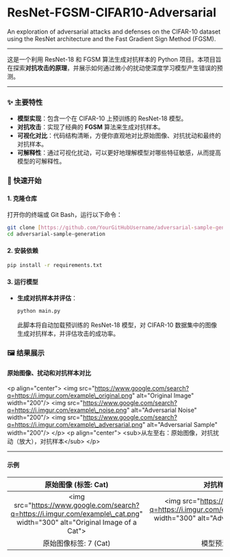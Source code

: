 # ResNet-FGSM-CIFAR10-Adversarial
An exploration of adversarial attacks and defenses on the CIFAR-10 dataset using the ResNet architecture and the Fast Gradient Sign Method (FGSM).


-----

这是一个利用 ResNet-18 和 FGSM 算法生成对抗样本的 Python 项目。本项目旨在探索**对抗攻击的原理**，并展示如何通过微小的扰动使深度学习模型产生错误的预测。

-----

### ✨ 主要特性

* **模型实现**：包含一个在 CIFAR-10 上预训练的 ResNet-18 模型。
* **对抗攻击**：实现了经典的 **FGSM** 算法来生成对抗样本。
* **可视化对比**：代码结构清晰，方便你直观地对比原始图像、对抗扰动和最终的对抗样本。
* **可解释性**：通过可视化扰动，可以更好地理解模型对哪些特征敏感，从而提高模型的可解释性。

### 🚀 快速开始

#### 1\. 克隆仓库

打开你的终端或 Git Bash，运行以下命令：
```bash
git clone [https://github.com/YourGitHubUsername/adversarial-sample-generation.git](https://github.com/YourGitHubUsername/adversarial-sample-generation.git)
cd adversarial-sample-generation
````

#### 2\. 安装依赖

```bash
pip install -r requirements.txt
```

#### 3\. 运行模型

  * **生成对抗样本并评估**：

    ```bash
    python main.py
    ```

    此脚本将自动加载预训练的 ResNet-18 模型，对 CIFAR-10 数据集中的图像生成对抗样本，并评估攻击的成功率。

### 🖼️ 结果展示

#### 原始图像、扰动和对抗样本对比

\<p align="center"\>
\<img src="https://www.google.com/search?q=https://i.imgur.com/example\_original.png" alt="Original Image" width="200"/\>
\<img src="https://www.google.com/search?q=https://i.imgur.com/example\_noise.png" alt="Adversarial Noise" width="200"/\>
\<img src="https://www.google.com/search?q=https://i.imgur.com/example\_adversarial.png" alt="Adversarial Sample" width="200"/\>
\</p\>
\<p align="center"\>
\<sub\>从左至右：原始图像，对抗扰动（放大），对抗样本\</sub\>
\</p\>

-----

#### 示例

| 原始图像 (标签: Cat) | 对抗样本 (预测: Dog) |
|:---:|:---:|
| \<img src="https://www.google.com/search?q=https://i.imgur.com/example\_cat.png" width="300" alt="Original Image of a Cat"\> | \<img src="https://www.google.com/search?q=https://i.imgur.com/example\_adversarial\_cat.png" width="300" alt="Adversarial Image predicted as a Dog"\> |
| 原始图像标签: 7 (Cat) | 模型预测标签: 5 (Dog) |

```
```

